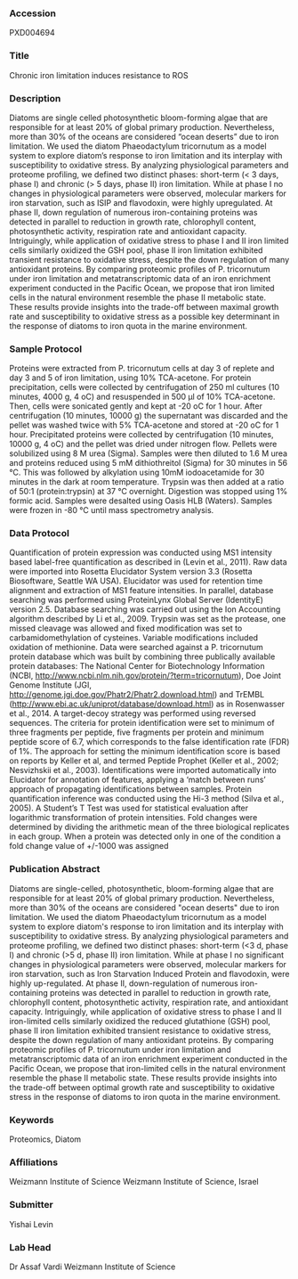 ### Accession
PXD004694

### Title
Chronic iron limitation induces resistance to ROS

### Description
Diatoms are single celled photosynthetic bloom-forming algae that are responsible for at least 20% of global primary production. Nevertheless, more than 30% of the oceans are considered “ocean deserts” due to iron limitation. We used the diatom Phaeodactylum tricornutum as a model system to explore diatom’s response to iron limitation and its interplay with susceptibility to oxidative stress. By analyzing physiological parameters and proteome profiling, we defined two distinct phases: short-term (< 3 days, phase I) and chronic (> 5 days, phase II) iron limitation. While at phase I no changes in physiological parameters were observed, molecular markers for iron starvation, such as ISIP and flavodoxin, were highly upregulated. At phase II, down regulation of numerous iron-containing proteins was detected in parallel to reduction in growth rate, chlorophyll content, photosynthetic activity, respiration rate and antioxidant capacity. Intriguingly, while application of oxidative stress to phase I and II iron limited cells similarly oxidized the GSH pool, phase II iron limitation exhibited transient resistance to oxidative stress, despite the down regulation of many antioxidant proteins. By comparing proteomic profiles of P. tricornutum under iron limitation and metatranscriptomic data of an iron enrichment experiment conducted in the Pacific Ocean, we propose that iron limited cells in the natural environment resemble the phase II metabolic state. These results provide insights into the trade-off between maximal growth rate and susceptibility to oxidative stress as a possible key determinant in the response of diatoms to iron quota in the marine environment.

### Sample Protocol
Proteins were extracted from P. tricornutum cells at day 3 of replete and day 3 and 5 of iron limitation, using 10% TCA-acetone. For protein precipitation, cells were collected by centrifugation of 250 ml cultures (10 minutes, 4000 g, 4 oC) and resuspended in 500 µl of 10% TCA-acetone. Then, cells were sonicated gently and kept at -20 oC for 1 hour. After centrifugation (10 minutes, 10000 g) the supernatant was discarded and the pellet was washed twice with 5% TCA-acetone and stored at -20 oC for 1 hour. Precipitated proteins were collected by centrifugation (10 minutes, 10000 g, 4 oC) and the pellet was dried under nitrogen flow. Pellets were solubilized using 8 M urea (Sigma). Samples were then diluted to 1.6 M urea and proteins reduced using 5 mM dithiothreitol (Sigma) for 30 minutes in 56 °C. This was followed by alkylation using 10mM iodoacetamide for 30 minutes in the dark at room temperature. Trypsin was then added at a ratio of 50:1 (protein:trypsin) at 37 °C overnight. Digestion was stopped using 1% formic acid. Samples were desalted using Oasis HLB (Waters). Samples were frozen in -80 °C until mass spectrometry analysis.

### Data Protocol
Quantification of protein expression was conducted using MS1 intensity based label-free quantification as described in (Levin et al., 2011). Raw data were imported into Rosetta Elucidator System version 3.3 (Rosetta Biosoftware, Seattle WA USA). Elucidator was used for retention time alignment and extraction of MS1 feature intensities. In parallel, database searching was performed using ProteinLynx Global Server (IdentityE) version 2.5. Database searching was carried out using the Ion Accounting algorithm described by Li et al., 2009. Trypsin was set as the protease, one missed cleavage was allowed and fixed modification was set to carbamidomethylation of cysteines. Variable modifications included oxidation of methionine.  Data were searched against a P. tricornutum protein database which was built by combining three publically available protein databases: The National Center for Biotechnology Information (NCBI, http://www.ncbi.nlm.nih.gov/protein/?term=tricornutum), Doe Joint Genome Institute (JGI, http://genome.jgi.doe.gov/Phatr2/Phatr2.download.html) and TrEMBL (http://www.ebi.ac.uk/uniprot/database/download.html) as in Rosenwasser et al., 2014. A target-decoy strategy was performed using reversed sequences. The criteria for protein identification were set to minimum of three fragments per peptide, five fragments per protein and minimum peptide score of 6.7, which corresponds to the false identification rate (FDR) of 1%. The approach for setting the minimum identification score is based on reports by Keller et al, and termed Peptide Prophet (Keller et al., 2002; Nesvizhskii et al., 2003). Identifications were imported automatically into Elucidator for annotation of features, applying a ‘match between runs’ approach of propagating identifications between samples. Protein quantification inference was conducted using the Hi-3 method (Silva et al., 2005). A Student’s T Test was used for statistical evaluation after logarithmic transformation of protein intensities. Fold changes were determined by dividing the arithmetic mean of the three biological replicates in each group. When a protein was detected only in one of the condition a fold change value of +/-1000 was assigned

### Publication Abstract
Diatoms are single-celled, photosynthetic, bloom-forming algae that are responsible for at least 20% of global primary production. Nevertheless, more than 30% of the oceans are considered "ocean deserts" due to iron limitation. We used the diatom Phaeodactylum tricornutum as a model system to explore diatom's response to iron limitation and its interplay with susceptibility to oxidative stress. By analyzing physiological parameters and proteome profiling, we defined two distinct phases: short-term (&lt;3 d, phase I) and chronic (&gt;5 d, phase II) iron limitation. While at phase I no significant changes in physiological parameters were observed, molecular markers for iron starvation, such as Iron Starvation Induced Protein and flavodoxin, were highly up-regulated. At phase II, down-regulation of numerous iron-containing proteins was detected in parallel to reduction in growth rate, chlorophyll content, photosynthetic activity, respiration rate, and antioxidant capacity. Intriguingly, while application of oxidative stress to phase I and II iron-limited cells similarly oxidized the reduced glutathione (GSH) pool, phase II iron limitation exhibited transient resistance to oxidative stress, despite the down regulation of many antioxidant proteins. By comparing proteomic profiles of P. tricornutum under iron limitation and metatranscriptomic data of an iron enrichment experiment conducted in the Pacific Ocean, we propose that iron-limited cells in the natural environment resemble the phase II metabolic state. These results provide insights into the trade-off between optimal growth rate and susceptibility to oxidative stress in the response of diatoms to iron quota in the marine environment.

### Keywords
Proteomics, Diatom

### Affiliations
Weizmann Institute of Science
Weizmann Institute of Science, Israel

### Submitter
Yishai Levin

### Lab Head
Dr Assaf Vardi
Weizmann Institute of Science


